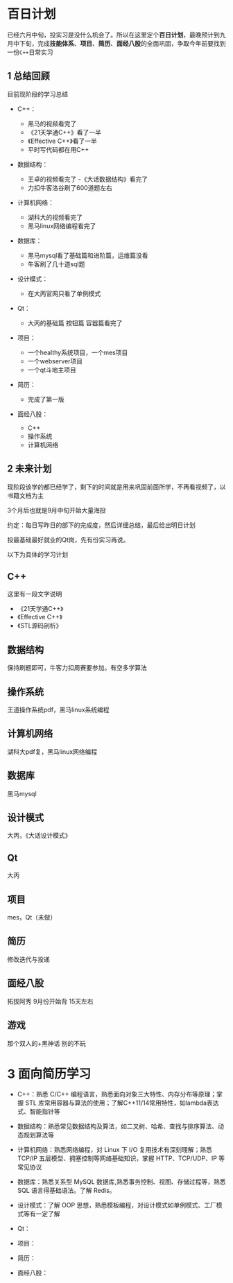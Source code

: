 # 百日计划
已经六月中旬，投实习是没什么机会了。所以在这里定个**百日计划**，最晚预计到九月中下旬，完成**技能体系**、**项目**、**简历**、**面经八股**的全面巩固，争取今年前要找到一份`C++`日常实习

## 1 总结回顾

目前现阶段的学习总结
- C++：
    - 黑马的视频看完了
    - 《21天学通C++》看了一半
    - 《Effective C++》看了一半
    - 平时写代码都在用C++

- 数据结构：
    - 王卓的视频看完了
    -《大话数据结构》看完了 
    - 力扣牛客洛谷刷了600道题左右

- 计算机网络：
    - 湖科大的视频看完了
    - 黑马linux网络编程看完了

- 数据库：
    - 黑马mysql看了基础篇和进阶篇，运维篇没看
    - 牛客刷了几十道sql题

- 设计模式：
    - 在大丙官网只看了单例模式

- Qt：
    - 大丙的基础篇 按钮篇 容器篇看完了

- 项目：
    - 一个healthy系统项目，一个mes项目
    - 一个webserver项目 
    - 一个qt斗地主项目

- 简历：
    - 完成了第一版

- 面经八股：
    - C++
    - 操作系统
    - 计算机网络 
    


## 2 未来计划

现阶段该学的都已经学了，剩下的时间就是用来巩固前面所学，不再看视频了，以书籍文档为主

3个月后也就是9月中旬开始大量海投

约定：每日写昨日的部下的完成度，然后详细总结，最后给出明日计划

投最基础最好就业的Qt岗，先有份实习再说。

以下为具体的学习计划

## C++
这里有一段文字说明
 - 《21天学通C++》
 - 《Effective C++》
 - 《STL源码剖析》

## 数据结构
保持刷题即可，牛客力扣周赛要参加。有空多学算法

## 操作系统
王道操作系统pdf，黑马linux系统编程

## 计算机网络
湖科大pdf复，黑马linux网络编程

## 数据库
黑马mysql

## 设计模式
大丙，《大话设计模式》

## Qt
大丙

## 项目
mes，Qt（未做）

## 简历
修改迭代与投递

## 面经八股
拓拔阿秀 9月份开始背 15天左右

## 游戏
那个双人的+黑神话 别的不玩

# 3 面向简历学习

- C++：熟悉 C/C++ 编程语言，熟悉面向对象三大特性、内存分布等原理；掌握 STL 库常用容器与算法的使用；了解C++11/14常用特性，如lambda表达式、智能指针等

- 数据结构：熟悉常见数据结构及算法，如二叉树、哈希、查找与排序算法、动态规划算法等

- 计算机网络：熟悉网络编程，对 Linux 下 I/O 复用技术有深刻理解；熟悉 TCP/IP 五层模型、拥塞控制等网络基础知识，掌握 HTTP、TCP/UDP、IP 等常见协议

- 数据库：熟悉关系型 MySQL 数据库,熟悉事务控制、视图、存储过程等，熟悉 SQL 语言得基础语法。了解 Redis。

- 设计模式：了解 OOP 思想，熟悉模板编程，对设计模式如单例模式、工厂模式等有一定了解

- Qt：

- 项目：

- 简历：

- 面经八股：

